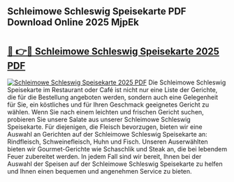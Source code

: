 ## Schleimowe Schleswig Speisekarte PDF Download Online 2025 MjpEk

# <h2><a href="http://gc9bkok.nevu.top/?p=Schleimowe+Schleswig+Speisekarte">🔗 👉🔴 Schleimowe Schleswig Speisekarte 2025 PDF</a></h2>

[![Schleimowe Schleswig Speisekarte 2025 PDF](https://i.imgur.com/dBaPXMq.png)](http://gc9bkok.nevu.top/?p=Schleimowe+Schleswig+Speisekarte)
Die Schleimowe Schleswig Speisekarte im Restaurant oder Café ist nicht nur eine Liste der Gerichte, die für die Bestellung angeboten werden, sondern auch eine Gelegenheit für Sie, ein köstliches und für Ihren Geschmack geeignetes Gericht zu wählen. Wenn Sie nach einem leichten und frischen Gericht suchen, probieren Sie unsere Salate aus unserer Schleimowe Schleswig Speisekarte. Für diejenigen, die Fleisch bevorzugen, bieten wir eine Auswahl an Gerichten auf der Schleimowe Schleswig Speisekarte an: Rindfleisch, Schweinefleisch, Huhn und Fisch. Unseren Auserwählten bieten wir Gourmet-Gerichte wie Schaschlik und Steak an, die bei lebendem Feuer zubereitet werden. In jedem Fall sind wir bereit, Ihnen bei der Auswahl der Speisen auf der Schleimowe Schleswig Speisekarte zu helfen und Ihnen einen bequemen und angenehmen Service zu bieten.
